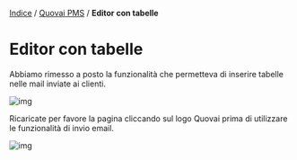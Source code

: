 [Indice](index.html) / [Quovai PMS](quovai-pms-it.md) / **Editor con tabelle**

# Editor con tabelle

Abbiamo rimesso a posto la funzionalità che permetteva di inserire tabelle nelle mail inviate ai clienti.

![img](https://mcusercontent.com/469cd2f9ee673fc3cb5e90eea/images/3611f761-3b74-4781-9e3b-b986475ca9ed.png)

Ricaricate per favore la pagina cliccando sul logo Quovai prima di utilizzare le funzionalità di invio email.

![img](https://mcusercontent.com/469cd2f9ee673fc3cb5e90eea/images/eb0d0e8d-a508-4258-b8bf-52fcbeb00192.png)
